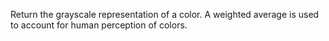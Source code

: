 Return the grayscale representation of a color. A weighted average is used to account for human perception of colors.